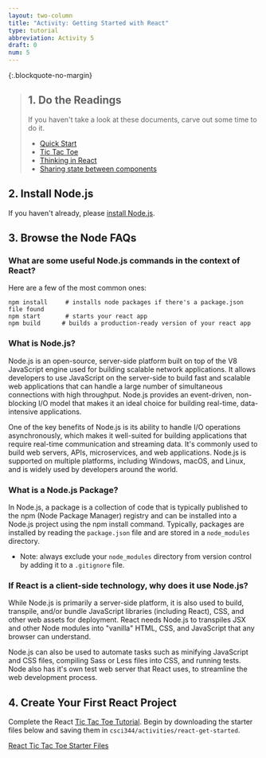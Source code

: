 ```yaml
---
layout: two-column
title: "Activity: Getting Started with React"
type: tutorial
abbreviation: Activity 5
draft: 0
num: 5
---
```


{:.blockquote-no-margin}
> ## 1. Do the Readings
> If you haven't take a look at these documents, carve out some time to do it.
> * <a href="https://beta.reactjs.org/learn" target="_blank">Quick Start</a>
> * <a href="https://beta.reactjs.org/learn/tutorial-tic-tac-toe" target="_blank">Tic Tac Toe</a>
> * <a href="https://beta.reactjs.org/learn/thinking-in-react" target="_blank">Thinking in React</a>
> * <a href="https://beta.reactjs.org/learn/sharing-state-between-components" target="_blank">Sharing state between components</a>

## 2. Install Node.js
If you haven't already, please <a href="https://nodejs.org/en/download/">install Node.js</a>.

## 3. Browse the Node FAQs

### What are some useful Node.js commands in the context of React?
Here are a few of the most common ones:

```shell
npm install     # installs node packages if there's a package.json file found
npm start       # starts your react app
npm build      # builds a production-ready version of your react app
```

### What is Node.js?
Node.js is an open-source, server-side platform built on top of the V8 JavaScript engine used for building scalable network applications. It allows developers to use JavaScript on the server-side to build fast and scalable web applications that can handle a large number of simultaneous connections with high throughput. Node.js provides an event-driven, non-blocking I/O model that makes it an ideal choice for building real-time, data-intensive applications.

One of the key benefits of Node.js is its ability to handle I/O operations asynchronously, which makes it well-suited for building applications that require real-time communication and streaming data. It's commonly used to build web servers, APIs, microservices, and web applications. Node.js is supported on multiple platforms, including Windows, macOS, and Linux, and is widely used by developers around the world.

### What is a Node.js Package?
In Node.js, a package is a collection of code that is typically published to the npm (Node Package Manager) registry and can be installed into a Node.js project using the npm install command. Typically, packages are installed by reading the `package.json` file and are stored in a `node_modules` directory.
* Note: always exclude your `node_modules` directory from version control by adding it to a `.gitignore` file.

### If React is a client-side technology, why does it use Node.js?
While Node.js is primarily a server-side platform, it is also used to build, transpile, and/or bundle JavaScript libraries (including React), CSS, and other web assets for deployment. React needs Node.js to transpiles JSX and other Node modules into "vanilla" HTML, CSS, and JavaScript that any browser can understand. 

Node.js can also be used to automate tasks such as minifying JavaScript and CSS files, compiling Sass or Less files into CSS, and running tests. Node also has it's own test web server that React uses, to streamline the web development process.

## 4. Create Your First React Project
Complete the React <a href="https://beta.reactjs.org/learn/tutorial-tic-tac-toe" target="_blank">Tic Tac Toe Tutorial</a>. Begin by downloading the starter files below and saving them in `csci344/activities/react-get-started`.

<a href="/spring2023/course-files/activities/react-get-started.zip" class="nu-button">React Tic Tac Toe Starter Files <i class="fas fa-download"></i></a>








